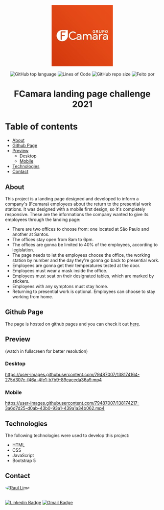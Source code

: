 <div align="center">
  <img src="img/grupofcamara.jpg">


![GitHub top language](https://img.shields.io/github/languages/top/raul-lima/fcamara-challenge-landing-page)<space><space>
![Lines of Code](https://img.shields.io/tokei/lines/github/raul-lima/fcamara-challenge-landing-page)<space><space>
![GitHub repo size](https://img.shields.io/github/repo-size/raul-lima/fcamara-challenge-landing-page)<space><space>
![Feito por](https://img.shields.io/badge/feito%20por-Raul%20Lima-blueviolet)

 </div align="center">


<h1 align="center"> FCamara landing page challenge 2021</h1>

Table of contents
=================
  * [About](#about)
  * [Github Page](#github-page)
  * [Preview](#preview)
    * [Desktop](#desktop)
    * [Mobile](#mobile)
  * [Technologies](#technologies)
  * [Contact](#contact)


## About

This project is a landing page designed and developed to inform a company's (Fcamara) employees about the return to the presential work stations. It was designed with a mobile first design, so it's completely responsive.
These are the informations the company wanted to give its employees through the landing page:

* There are two offices to choose from: one located at São Paulo and another at Santos.
* The offices stay open from 8am to 6pm.
* The offices are gonna be limited to 40% of the employees, according to legislation.
* The page needs to let the employees choose the office, the working station by number and the day they're gonna go back to presential work.
* Employees are gonna get their temperatures tested at the door.
* Employees must wear a mask inside the office.
* Employees must seat on their designated tables, which are marked by stickers.
* Employees with any symptons must stay home.
* Returning to presential work is optional. Employees can choose to stay working from home.
  

## Github Page

The page is hosted on github pages and you can check it out [here](https://raul-lima.github.io/fcamara-challenge-landing-page/).

## Preview 
  
  (watch in fullscreen for better resolution)
  
  ### Desktop
  

https://user-images.githubusercontent.com/79487007/138174164-275d307c-f46a-4fe1-b7b9-89eaceda36a9.mp4

  
  
  ### Mobile
  


https://user-images.githubusercontent.com/79487007/138174217-3a6d7d25-d0ab-43b0-93a1-439a1a34b062.mp4




## Technologies

The following technologies were used to develop this project:

* HTML
* CSS
* JavaScript
* Bootstrap 5

## Contact

<a href="https://www.linkedin.com/in/raultlima/">
 <img style="border-radius: 50%;" src="https://avatars.githubusercontent.com/u/79487007?s=460&u=61b426b901b8fe02e12019b1fdb67bf0072d4f00&v=4" width="100px;" alt="Raul Lima"/>
<br />
<br />

[![Linkedin Badge](https://img.shields.io/badge/-Raul%20Lima-blue?style=flat-square&logo=Linkedin&logoColor=white&link=https://www.linkedin.com/in/raul-lima-adv/)](https://www.linkedin.com/in/raultlima/)
[![Gmail Badge](https://img.shields.io/badge/-raultorres.lima@gmail.com-c14438?style=flat-square&logo=Gmail&logoColor=white&link=mailto:raultorres.lima@gmail.com)](mailto:raultorres.lima@gmail.com)

